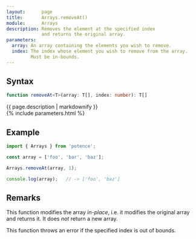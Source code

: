 ```yaml
---
layout:      page
title:       Arrays.removeAt()
module:      Arrays
description: Removes the element at the specified index
             and returns the original array.
parameters:
  array: An array containing the elements you wish to remove.
  index: The index whose element you wish to remove from the array.
         Must be in-bounds.
---
```

## Syntax

```ts
function removeAt<T>(array: T[], index: number): T[]
```

<div class="description">{{ page.description | markdownify }}</div>
{% include parameters.html %}

## Example

```ts
import { Arrays } from 'potence';

const array = ['foo', 'bar', 'baz'];

Arrays.removeAt(array, 1);

console.log(array);   // -> ['foo', 'baz']
```

## Remarks

This function modifies the array *in-place*, i.e. it modifies the original array
and returns it. It does *not* return a new array.

This function throws an error if the specified index is out of bounds.
